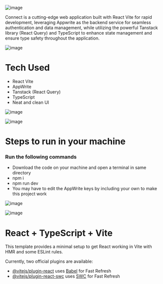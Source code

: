 ![image](https://github.com/Aseem5047/socialconnect/assets/80787027/e6275200-2d7a-4b7a-abd5-a1633018eb32)

Connect is a cutting-edge web application built with React Vite for rapid development, leveraging Appwrite as the backend service for seamless authentication and data management, while utilizing the powerful Tanstack library (React Query) and TypeScript to enhance state management and ensure type safety throughout the application.

![image](https://github.com/Aseem5047/socialconnect/assets/80787027/d7cb3d5a-a7e6-47a3-8dda-8d966382f9c7)

# Tech Used

  * React Vite
  * AppWrite
  * Tanstack (React Query)
  * TypeScript
  * Neat and clean UI

![image](https://github.com/Aseem5047/socialconnect/assets/80787027/c6c4ddf8-a96e-4a6d-9d18-e1d1a4d5ce8f)

![image](https://github.com/Aseem5047/socialconnect/assets/80787027/a0c5c3de-3bee-41e4-89d2-35a5540d78ea)

# Steps to run in your machine
### Run the following commands
  * Download the code on your machine and open a terminal in same directory
  * npm i
  * npm run dev
  * You may have to edit the AppWrite keys by including your own to make this project work

![image](https://github.com/Aseem5047/socialconnect/assets/80787027/d409d1d2-b148-4d22-90da-269294540c72)

![image](https://github.com/Aseem5047/socialconnect/assets/80787027/d7bb8ec2-78be-48c0-bda4-51f76cdda7bc)


# React + TypeScript + Vite

This template provides a minimal setup to get React working in Vite with HMR and some ESLint rules.

Currently, two official plugins are available:

- [@vitejs/plugin-react](https://github.com/vitejs/vite-plugin-react/blob/main/packages/plugin-react/README.md) uses [Babel](https://babeljs.io/) for Fast Refresh
- [@vitejs/plugin-react-swc](https://github.com/vitejs/vite-plugin-react-swc) uses [SWC](https://swc.rs/) for Fast Refresh


